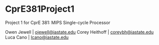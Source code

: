 # CprE381Project1
Project 1 for CprE 381: MIPS Single-cycle Processor

Owen Jewell | ojewell@iastate.edu
Corey Heithoff | coreybh@iastate.edu
Luca Cano | lcano@iastate.edu
